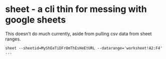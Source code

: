 # sheet - a cli thin for messing with google sheets


This doesn't do much currently, aside from pulling csv data from sheet ranges.

```
sheet --sheetid=MyShEeTiDFrOmThEsHeEtURL --datarange='worksheet!A2:F4'
...
```


